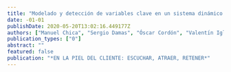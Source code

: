 ```yaml
---
title: "Modelado y detección de variables clave en un sistema dinámico de employer branding"
date: -01-01
publishDate: 2020-05-20T13:02:16.449177Z
authors: ["Manuel Chica", "Sergio Damas", "Óscar Cordón", "Valentı́n Iglesias", "José Mingot"]
publication_types: ["0"]
abstract: ""
featured: false
publication: "*EN LA PIEL DEL CLIENTE: ESCUCHAR, ATRAER, RETENER*"
---
```



